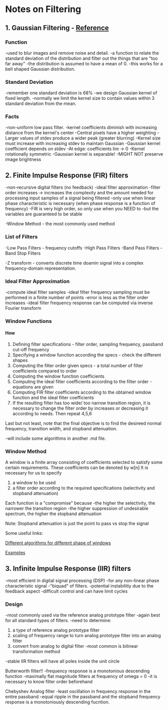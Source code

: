 # Notes on Filtering

## 1. Gaussian Filtering - [Reference](https://www.cs.auckland.ac.nz/courses/compsci373s1c/PatricesLectures/Gaussian%20Filtering_1up.pdf)

### Function
-used to blur images and remove noise and detail.
-a function to relate the standard deviation of the distribution and filter out the things that are "too far away"
-the distribution is assumed to have a mean of 0.
-this works for a bell shaped Gaussian distribution.

### Standard Deviation
-remember one standard deviation is 68%
-we design Gaussian kernel of fixed length.
-normally we limit the kernel size to contain values within 3 standard deviation from the mean.

### Facts
-non-uniform low pass filter.
-kernel coefficients diminish with increasing distance from the kernel's center
-Central pixels have a higher weighting
-Larger values of stdev produce a wider peak (greater blurring)
-Kernel size must increase with increasing stdev to maintain Gaussian
-Gaussian kernel coefficient depends on stdev
-At edge: coefficients lim -> 0
-Kernel rotationally symmetric
-Gaussian kernel is separable!
-MIGHT NOT preserve image brightness

## 2. Finite Impulse Response (FIR) filters
-non-recursive digital filters (no feedback)
-ideal filter approximation
-filter order increases -> increases the complexity and the amount needed for processing input samples of a signal being filtered
-only use when linear phase characteristic is necessary (when phase response is a function of frequency)
-FIR is very high order, so only use when you NEED to
-but the variables are guaranteed to be stable

-Window Method - the most commonly used method

### List of Filters
-Low Pass Filters - frequency cutoffs
-High Pass Filters
-Band Pass Filters
-Band Stop Filters

-Z transform - converts discrete time doamin signal into a complex frequency-domain representation.

### Ideal Filter Approximation
-compute ideal filter samples
-ideal filter frequency sampling must be performed in a finite number of points
-error is less as the filter order increases
-ideal filter frequency response can be computed via inverse Fourier transform

### Window Functions

#### How
1. Defining filter specifications - filter order, sampling frequency, passband cut-off frequency
2. Specifying a window function according the specs - check the different shapes
3. Computing the filter order given specs - a total number of filter coefficients compared to order
4. Computing the window function coefficients
5. Computing the ideal filter coefficients according to the filter order - equations are given
6. Computing FIR filter coefficients according to the obtained window function and the ideal filter coefficients
7. If the resulting filter has too wide/ too narrow transition region, it is necessary to change the filter order by increases or decreasing it according to needs. Then repeat 4,5,6

Last but not least, note that the final objective is to find the desireed normal frequency, transition width, and stopband attenuation.

-will include some algorithms in another .md file.

### Window Method
A window is a finite array consisting of coefficients selected to satisfy some certain requirements.
These coefficients can be denoted by w[n]
It is necessary for us to specify 
1. a window to be used
2. a filter order according to the required specifications (selectivity and stopband attenuation)

Each function is a "compromise" because
-the higher the selectivity, the narrower the transition region
-the higher suppression of undesirable spectrum, the higher the stopband attenuation

Note: Stopband attenuation is just the point to pass vs stop the signal

Some useful links:

[Different algorithms for different shape of windows](http://learn.mikroe.com/ebooks/digitalfilterdesign/chapter/window-functions/)

[Examples](http://learn.mikroe.com/ebooks/digitalfilterdesign/chapter/examples/)

## 3. Infinite Impulse Response (IIR) filters
-most efficient in digital signal processing (DSP)
-for any non-linear phase characteristic signal
-"biquad" of filters.
-potential instabilitiy due to the feedback aspect
-difficult control and can have limit cycles

### Design
-most commonly used via the reference analog prototype filter
-again best for all standard types of filters.
-need to determine:
1. a type of reference analog prototype filter
2. scaling of frequency range to turn analog prototype filter into an analog filter
3. convert from analog to digital filter
	-most common is bilinear transformation method

-stable IIR filters will have all poles inside the unit circle

Butterworth filter!!
-frequency response is a monotonious descending function
-maximally flat magnitude filters at frequency of omega = 0
-it is necessary to know filter order beforehand

Chebyshev Analog filter
-least oscillation in frequency response in the entire passband
-equal ripple in the passband and the stopband frequency response is a monotoniously descending fucntion.
